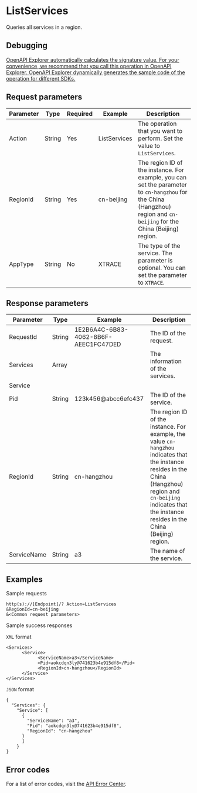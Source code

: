 # ListServices

Queries all services in a region.

## Debugging

[OpenAPI Explorer automatically calculates the signature value. For your convenience, we recommend that you call this operation in OpenAPI Explorer. OpenAPI Explorer dynamically generates the sample code of the operation for different SDKs.](https://api.aliyun.com/#product=xtrace&api=ListServices&type=RPC&version=2019-08-08)

## Request parameters

|Parameter|Type|Required|Example|Description|
|---------|----|--------|-------|-----------|
|Action|String|Yes|ListServices|The operation that you want to perform. Set the value to `ListServices`. |
|RegionId|String|Yes|cn-beijing|The region ID of the instance. For example, you can set the parameter to `cn-hangzhou` for the China \(Hangzhou\) region and `cn-beijing` for the China \(Beijing\) region. |
|AppType|String|No|XTRACE|The type of the service. The parameter is optional. You can set the parameter to `XTRACE`. |

## Response parameters

|Parameter|Type|Example|Description|
|---------|----|-------|-----------|
|RequestId|String|1E2B6A4C-6B83-4062-8B6F-AEEC1FC47DED|The ID of the request. |
|Services|Array| |The information of the services. |
|Service| | | |
|Pid|String|123k456@abcc6efc437|The ID of the service. |
|RegionId|String|cn-hangzhou|The region ID of the instance. For example, the value `cn-hangzhou` indicates that the instance resides in the China \(Hangzhou\) region and `cn-beijing` indicates that the instance resides in the China \(Beijing\) region. |
|ServiceName|String|a3|The name of the service. |

## Examples

Sample requests

```
http(s)://[Endpoint]/? Action=ListServices
&RegionId=cn-beijing
&<Common request parameters>
```

Sample success responses

`XML` format

```
<Services>
      <Service>
            <ServiceName>a3</ServiceName>
            <Pid>aokcdqn3ly@741623b4e915df8</Pid>
            <RegionId>cn-hangzhou</RegionId>
      </Service>
</Services>
```

`JSON` format

```
{
  "Services": {
    "Service": [
      {
        "ServiceName": "a3",
        "Pid": "aokcdqn3ly@741623b4e915df8",
        "RegionId": "cn-hangzhou"
      }
      ]
    }
}
```

## Error codes

For a list of error codes, visit the [API Error Center](https://error-center.alibabacloud.com/status/product/xtrace).

